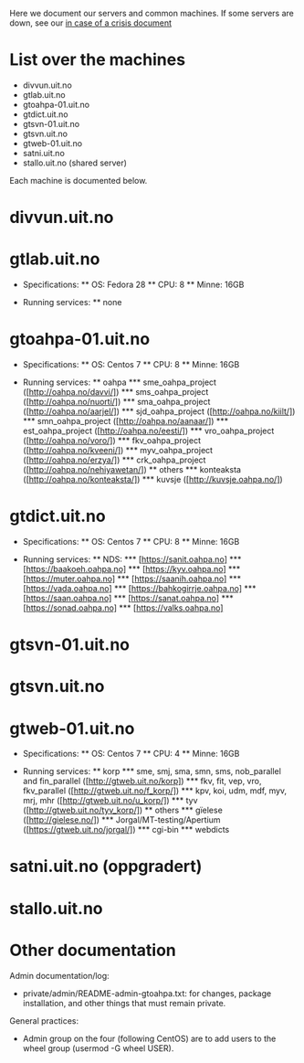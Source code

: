 Here we document our servers and common machines. If some servers are down, see our [in case of a crisis document](DontPanic.html)


# List over the machines


* divvun.uit.no
* gtlab.uit.no
* gtoahpa-01.uit.no
* gtdict.uit.no
* gtsvn-01.uit.no
* gtsvn.uit.no
* gtweb-01.uit.no
* satni.uit.no
* stallo.uit.no (shared server)


Each machine is documented below.


#  divvun.uit.no


#  gtlab.uit.no


* Specifications:
** OS: Fedora 28
** CPU: 8
** Minne: 16GB


* Running services:
** none


#  gtoahpa-01.uit.no


* Specifications:
** OS: Centos 7
** CPU: 8
** Minne: 16GB


* Running services:
** oahpa
*** sme_oahpa_project ([http://oahpa.no/davvi/])
*** sms_oahpa_project ([http://oahpa.no/nuorti/])
*** sma_oahpa_project ([http://oahpa.no/aarjel/])
*** sjd_oahpa_project ([http://oahpa.no/kiilt/])
*** smn_oahpa_project ([http://oahpa.no/aanaar/])
*** est_oahpa_project ([http://oahpa.no/eesti/])
*** vro_oahpa_project ([http://oahpa.no/voro/])
*** fkv_oahpa_project ([http://oahpa.no/kveeni/])
*** myv_oahpa_project ([http://oahpa.no/erzya/])
*** crk_oahpa_project ([http://oahpa.no/nehiyawetan/])
** others
*** konteaksta ([http://oahpa.no/konteaksta/])
*** kuvsje ([http://kuvsje.oahpa.no/])


#  gtdict.uit.no


* Specifications:
** OS: Centos 7
** CPU: 8
** Minne: 16GB


* Running services:
** NDS:
*** [https://sanit.oahpa.no]
*** [https://baakoeh.oahpa.no]
*** [https://kyv.oahpa.no]
*** [https://muter.oahpa.no]
*** [https://saanih.oahpa.no]
*** [https://vada.oahpa.no]
*** [https://bahkogirrje.oahpa.no]
*** [https://saan.oahpa.no]
*** [https://sanat.oahpa.no]
*** [https://sonad.oahpa.no]
*** [https://valks.oahpa.no]


#  gtsvn-01.uit.no


#  gtsvn.uit.no


#  gtweb-01.uit.no


* Specifications:
** OS: Centos 7
** CPU: 4
** Minne: 16GB


* Running services:
** korp
*** sme, smj, sma, smn, sms, nob_parallel and fin_parallel ([http://gtweb.uit.no/korp])
*** fkv, fit, vep, vro, fkv_parallel ([http://gtweb.uit.no/f_korp/])
*** kpv, koi, udm, mdf, myv, mrj, mhr ([http://gtweb.uit.no/u_korp/])
*** tyv ([http://gtweb.uit.no/tyv_korp/])
** others
*** gïelese ([http://gielese.no/])
*** Jorgal/MT-testing/Apertium ([https://gtweb.uit.no/jorgal/])
*** cgi-bin
*** webdicts


#  satni.uit.no (oppgradert)


#  stallo.uit.no








# Other documentation


Admin documentation/log:
* private/admin/README-admin-gtoahpa.txt: for changes, package installation, and other things that must remain private.


General practices:
* Admin group on the four (following CentOS) are to add users to the wheel group (usermod -G wheel USER).
